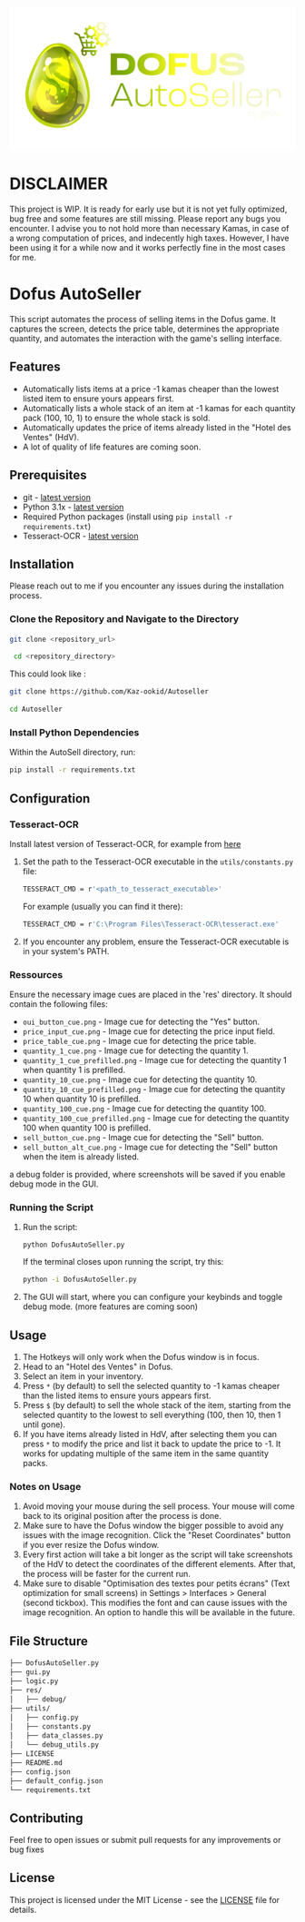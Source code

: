![Logo Banner](res/logo/DAS_banner.png)

# DISCLAIMER
This project is WIP. It is ready for early use but it is not yet fully optimized, bug free and some features are still missing. Please report any bugs you encounter. I advise you to not hold more than necessary Kamas, in case of a wrong computation of prices, and indecently high taxes. However, I have been using it for a while now and it works perfectly fine in the most cases for me. 

# Dofus AutoSeller

 This script automates the process of selling items in the Dofus game. It captures the screen, detects the price table, determines the appropriate quantity, and automates the interaction with the game's selling interface.

 ## Features
 - Automatically lists items at a price -1 kamas cheaper than the lowest listed item to ensure yours appears first.
 - Automatically lists a whole stack of an item at -1 kamas for each quantity pack (100, 10, 1) to ensure the whole stack is sold.
 - Automatically updates the price of items already listed in the "Hotel des Ventes" (HdV).
 - A lot of quality of life features are coming soon.

 ## Prerequisites
- git - [latest version](https://www.atlassian.com/fr/git/tutorials/install-git)
- Python 3.1x - [latest version](https://www.python.org/downloads/)
- Required Python packages (install using `pip install -r requirements.txt`)
- Tesseract-OCR - [latest version](https://github.com/UB-Mannheim/tesseract/wiki)

 ## Installation

Please reach out to me if you encounter any issues during the installation process.

### Clone the Repository and Navigate to the Directory
```bash
git clone <repository_url>
```
```bash
 cd <repository_directory>
 ```

This could look like :
```bash
git clone https://github.com/Kaz-ookid/Autoseller
``` 
```bash
cd Autoseller
```

 ### Install Python Dependencies
Within the AutoSell directory, run:
``` bash
pip install -r requirements.txt
```

 ## Configuration

### Tesseract-OCR
Install latest version of Tesseract-OCR, for example from [here](https://github.com/UB-Mannheim/tesseract/wiki)
1. Set the path to the Tesseract-OCR executable in the `utils/constants.py` file:
    ```bash
    TESSERACT_CMD = r'<path_to_tesseract_executable>'
    ```
    For example (usually you can find it there):
    ```bash
    TESSERACT_CMD = r'C:\Program Files\Tesseract-OCR\tesseract.exe'
    ```
2. If you encounter any problem, ensure the Tesseract-OCR executable is in your system's PATH.

   

### Ressources
 Ensure the necessary image cues are placed in the 'res' directory. It should contain the following files:
- `oui_button_cue.png` - Image cue for detecting the "Yes" button.
- `price_input_cue.png` - Image cue for detecting the price input field.
- `price_table_cue.png` - Image cue for detecting the price table.
- `quantity_1_cue.png` - Image cue for detecting the quantity 1.
- `quantity_1_cue_prefilled.png` - Image cue for detecting the quantity 1 when quantity 1 is prefilled.
- `quantity_10_cue.png` - Image cue for detecting the quantity 10.
- `quantity_10_cue_prefilled.png` - Image cue for detecting the quantity 10 when quantity 10 is prefilled.
- `quantity_100_cue.png` - Image cue for detecting the quantity 100.
- `quantity_100_cue_prefilled.png` - Image cue for detecting the quantity 100 when quantity 100 is prefilled.
- `sell_button_cue.png` - Image cue for detecting the "Sell" button.
- `sell_button_alt_cue.png` - Image cue for detecting the "Sell" button when the item is already listed.

a debug folder is provided, where screenshots will be saved if you enable debug mode in the GUI.

 ### Running the Script
 1. Run the script:
    ```
    python DofusAutoSeller.py
    ```
    
    If the terminal closes upon running the script, try this:
    ```bash
    python -i DofusAutoSeller.py
    ```
    
 2. The GUI will start, where you can configure your keybinds and toggle debug mode. (more features are coming soon)

 ## Usage
1. The Hotkeys will only work when the Dofus window is in focus.
2. Head to an "Hotel des Ventes" in Dofus.
3. Select an item in your inventory. 
4. Press `*` (by default) to sell the selected quantity to -1 kamas cheaper than the listed items to ensure yours appears first. 
5. Press `$` (by default) to sell the whole stack of the item, starting from the selected quantity to the lowest to sell everything (100, then 10, then 1 until gone). 
6. If you have items already listed in HdV, after selecting them you can press `*` to modify the price and list it back to update the price to -1. It works for updating multiple of the same item in the same quantity packs.

### Notes on Usage
1. Avoid moving your mouse during the sell process. Your mouse will come back to its original position after the process is done.
2. Make sure to have the Dofus window the bigger possible to avoid any issues with the image recognition. Click the "Reset Coordinates" button if you ever resize the Dofus window.
3. Every first action will take a bit longer as the script will take screenshots of the HdV to detect the coordinates of the different elements. After that, the process will be faster for the current run.
4. Make sure to disable "Optimisation des textes pour petits écrans" (Text optimization for small screens) in Settings > Interfaces > General (second tickbox). This modifies the font and can cause issues with the image recognition. An option to handle this will be available in the future.

## File Structure
````
├── DofusAutoSeller.py
├── gui.py
├── logic.py
├── res/
│   ├── debug/
├── utils/
│   ├── config.py
│   ├── constants.py
│   ├── data_classes.py
│   └── debug_utils.py
├── LICENSE
├── README.md
├── config.json
├── default_config.json
└── requirements.txt

````

## Contributing
Feel free to open issues or submit pull requests for any improvements or bug fixes

## License
This project is licensed under the MIT License - see the [LICENSE](LICENSE) file for details.
